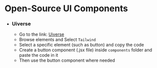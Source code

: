 # Open-Source UI Components


- ### Uiverse
  - Go to the link:  [Uiverse](https://uiverse.io/)
  - Browse elements and Select `Tailwind`
  - Select a specific element (such as button) and copy the code
  - Create a button component (.jsx file) inside `components` folder and paste the code in it
  - Then use the button component where needed



